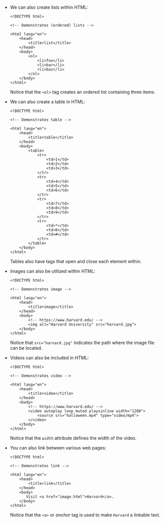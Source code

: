  
*   We can also create lists within HTML:
    
        <!DOCTYPE html>
        
        <!-- Demonstrates (ordered) lists -->
        
        <html lang="en">
            <head>
                <title>list</title>
            </head>
            <body>
                <ol>
                    <li>foo</li>
                    <li>bar</li>
                    <li>baz</li>
                </ol>
            </body>
        </html>
        
    
    Notice that the `<ol>` tag creates an ordered list containing three items.
    
*   We can also create a table in HTML:
    
        <!DOCTYPE html>
        
        <!-- Demonstrates table -->
        
        <html lang="en">
            <head>
                <title>table</title>
            </head>
            <body>
                <table>
                    <tr>
                        <td>1</td>
                        <td>2</td>
                        <td>3</td>
                    </tr>
                    <tr>
                        <td>4</td>
                        <td>5</td>
                        <td>6</td>
                    </tr>
                    <tr>
                        <td>7</td>
                        <td>8</td>
                        <td>9</td>
                    </tr>
                    <tr>
                        <td>*</td>
                        <td>0</td>
                        <td>#</td>
                    </tr>
                </table>
            </body>
        </html>
        
    
    Tables also have tags that open and close each element within.
    
*   Images can also be utilized within HTML:
    
        <!DOCTYPE html>
        
        <!-- Demonstrates image -->
        
        <html lang="en">
            <head>
                <title>image</title>
            </head>
            <body>
                <!-- https://www.harvard.edu/ -->
                <img alt="Harvard University" src="harvard.jpg">
            </body>
        </html>
        
    
    Notice that `src="harvard.jpg"` indicates the path where the image file can be located.
    
*   Videos can also be included in HTML:
    
        <!DOCTYPE html>
        
        <!-- Demonstrates video -->
        
        <html lang="en">
            <head>
                <title>video</title>
            </head>
            <body>
                <!-- https://www.harvard.edu/ -->
                <video autoplay loop muted playsinline width="1280">
                    <source src="halloween.mp4" type="video/mp4">
                </video>
            </body>
        </html>
        
    
    Notice that the `width` attribute defines the width of the video.
    
*   You can also link between various web pages:
    
        <!DOCTYPE html>
        
        <!-- Demonstrates link -->
        
        <html lang="en">
            <head>
                <title>link</title>
            </head>
            <body>
               Visit <a href="image.html">Harvard</a>.
            </body>
        </html>
        
    
    Notice that the `<a>` or _anchor_ tag is used to make `Harvard` a linkable text.
    